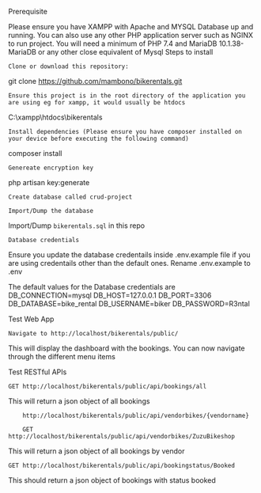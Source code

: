 Prerequisite

Please ensure you have XAMPP with Apache and MYSQL Database up and running. You can also use any other PHP application server such as NGINX to run project.
You will need a minimum of PHP 7.4 and MariaDB 10.1.38-MariaDB or any other close equivalent of Mysql 
Steps to install

    Clone or download this repository:

git clone https://github.com/mambono/bikerentals.git

    Ensure this project is in the root directory of the application you are using eg for xampp, it would usually be htdocs

C:\xampp\htdocs\bikerentals

    Install dependencies (Please ensure you have composer installed on your device before executing the following command)

composer install

    Genereate encryption key

php artisan key:generate

    Create database called crud-project

    Import/Dump the database

Import/Dump `bikerentals.sql` in this repo

    Database credentials

Ensure you update the database credentails inside .env.example file if you are using credentails other than the default ones. Rename .env.example to .env

The default values for the Database credentials are
DB_CONNECTION=mysql
DB_HOST=127.0.0.1
DB_PORT=3306
DB_DATABASE=bike_rental
DB_USERNAME=biker
DB_PASSWORD=R3ntal


Test Web App

    Navigate to http://localhost/bikerentals/public/

This will display the dashboard with the bookings. You can now navigate through the different menu items

Test RESTful APIs

    GET http://localhost/bikerentals/public/api/bookings/all
	

This will return a json object of all bookings

    	http://localhost/bikerentals/public/api/vendorbikes/{vendorname}
		
		GET http://localhost/bikerentals/public/api/vendorbikes/ZuzuBikeshop

This will return a json object of all bookings by vendor

    GET http://localhost/bikerentals/public/api/bookingstatus/Booked

This should return a json object of bookings with status booked 
